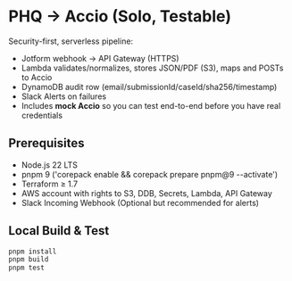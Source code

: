 # PHQ → Accio (Solo, Testable)

Security-first, serverless pipeline:
- Jotform webhook → API Gateway (HTTPS)
- Lambda validates/normalizes, stores JSON/PDF (S3), maps and POSTs to Accio
- DynamoDB audit row (email/submissionId/caseId/sha256/timestamp)
- Slack Alerts on failures
- Includes **mock Accio** so you can test end-to-end before you have real credentials

## Prerequisites
- Node.js 22 LTS
- pnpm 9 ('corepack enable && corepack prepare pnpm@9 --activate')
- Terraform ≥ 1.7
- AWS account with rights to S3, DDB, Secrets, Lambda, API Gateway
- Slack Incoming Webhook (Optional but recommended for alerts)

## Local Build & Test
```bash
pnpm install
pnpm build
pnpm test